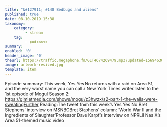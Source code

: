 ```yaml
---
title: "&#127911; #148 Bedbugs and Aliens"
published: true
date: 08-10-2019 15:38
taxonomy:
    category:
         - stream
    tag:
         - podcasts
summary:
enabled: '0'
header_image: '0'
theurl: https://traffic.megaphone.fm/GLT4674269479.mp3?updated=1569463011
image: artwork-resized.jpg
template: item
---
```

 
Episode summary: This week, Yes Yes No returns with a raid on Area 51, and the very worst name you can call a New York Times writer.listen to the 1st episode of Mogul Season 2: https://gimletmedia.com/shows/mogul/z3hwzx/s2-part-1-the-walls-were-sweatingFurther Reading:The tweet from this week’s Yes Yes No.Bret Stephens’ interview on MSNBCBret Stephens’ column: ‘World War II and the Ingredients of Slaughter’Professor Dave Karpf’s interview on NPRLil Nas X’s Area 51-themed music video
